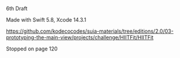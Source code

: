 6th Draft

Made with Swift 5.8, Xcode 14.3.1

https://github.com/kodecocodes/suia-materials/tree/editions/2.0/03-prototyping-the-main-view/projects/challenge/HIITFit/HIITFit

Stopped on page 120
